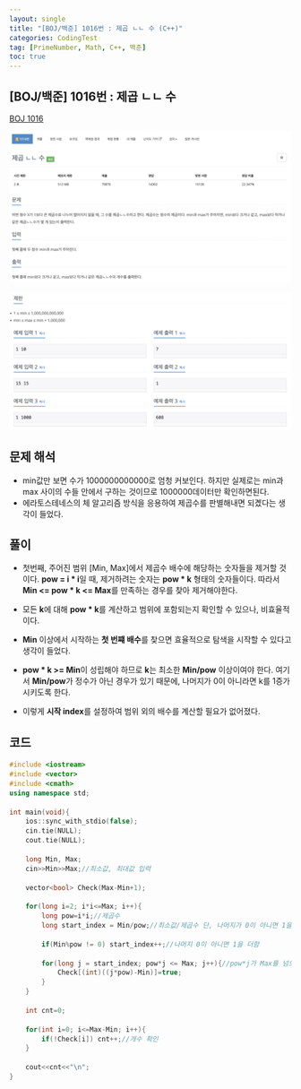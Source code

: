 ```yaml
---
layout: single
title: "[BOJ/백준] 1016번 : 제곱 ㄴㄴ 수 (C++)"
categories: CodingTest
tag: [PrimeNumber, Math, C++, 백준]
toc: true
---
```


## [BOJ/백준] 1016번 : 제곱 ㄴㄴ 수
[BOJ 1016](https://www.acmicpc.net/problem/1016)

![Alt text](/assets/BOJimages/1016_1.png)

![Alt text](/assets/BOJimages/1016_2.png)

## 문제 해석
- min값만 보면 수가 1000000000000로 엄청 커보인다. 하지만 실제로는 min과 max 사이의 수들 안에서 구하는 것이므로 1000000데이터만 확인하면된다.
- 에라토스테네스의 체 알고리즘 방식을 응용하여 제곱수를 판별해내면 되곘다는 생각이 들었다.

## 풀이
- 첫번째, 주어진 범위 [Min, Max]에서 제곱수 배수에 해당하는 숫자들을 제거할 것이다. **pow = i * i**일 때, 제거하려는 숫자는 **pow * k** 형태의 숫자들이다. 따라서 **Min <= pow * k <= Max**를 만족하는 경우를 찾아 제거해야한다.

- 모든 **k**에 대해 **pow * k**를 계산하고 범위에 포함되는지 확인할 수 있으나, 비효율적이다.

- **Min** 이상에서 시작하는 **첫 번쨰 배수**를 찾으면 효율적으로 탐색을 시작할 수 있다고 생각이 들었다.

- **pow * k >= Min**이 성립해야 하므로 **k**는 최소한 **Min/pow** 이상이여야 한다. 여기서 **Min/pow**가 정수가 아닌 경우가 있기 때문에, 나머지가 0이 아니라면 k를 1증가시키도록 한다.

- 이렇게 **시작 index**를 설정하여 범위 외의 배수를 계산할 필요가 없어졌다.

## 코드
```cpp
#include <iostream>
#include <vector>
#include <cmath>
using namespace std;

int main(void){
    ios::sync_with_stdio(false);
    cin.tie(NULL);
    cout.tie(NULL);

    long Min, Max;
    cin>>Min>>Max;//최소값, 최대값 입력

    vector<bool> Check(Max-Min+1);

    for(long i=2; i*i<=Max; i++){
        long pow=i*i;//제곱수
        long start_index = Min/pow;//최소값/제곱수 단, 나머지가 0이 아니면 1을 더한다

        if(Min%pow != 0) start_index++;//나머지 0이 아니면 1을 더함

        for(long j = start_index; pow*j <= Max; j++){//pow*j가 Max를 넘으면 알고리즘 종료
            Check[(int)((j*pow)-Min)]=true;
        }
    }

    int cnt=0;

    for(int i=0; i<=Max-Min; i++){
        if(!Check[i]) cnt++;//개수 확인
    }

    cout<<cnt<<"\n";
}
```